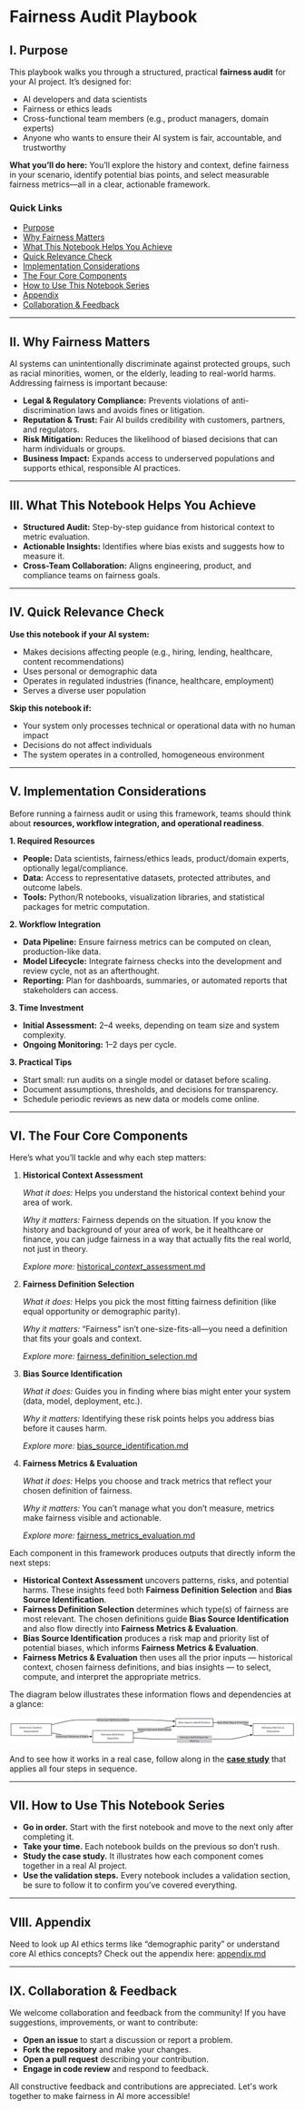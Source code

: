 # Fairness Audit Playbook

## I. Purpose

This playbook walks you through a structured, practical **fairness audit** for your AI project. It’s designed for:

* AI developers and data scientists
* Fairness or ethics leads
* Cross-functional team members (e.g., product managers, domain experts)
* Anyone who wants to ensure their AI system is fair, accountable, and trustworthy

**What you’ll do here:** You’ll explore the history and context, define fairness in your scenario, identify potential bias points, and select measurable fairness metrics—all in a clear, actionable framework.

### Quick Links

- [Purpose](#i-purpose)
- [Why Fairness Matters](#ii-why-fairness-matters)
- [What This Notebook Helps You Achieve](iii-#what-this-notebook-helps-you-achieve)
- [Quick Relevance Check](#iv-quick-relevance-check)
- [Implementation Considerations](#v-implementation-considerations)
- [The Four Core Components](#vi-the-four-core-components)
- [How to Use This Notebook Series](#vii-how-to-use-this-notebook-series)
- [Appendix](#viii-appendix)
- [Collaboration & Feedback](#ix-collaboration--feedback)

---

## II. Why Fairness Matters

AI systems can unintentionally discriminate against protected groups, such as racial minorities, women, or the elderly, leading to real-world harms. Addressing fairness is important because:

* **Legal & Regulatory Compliance:** Prevents violations of anti-discrimination laws and avoids fines or litigation.
* **Reputation & Trust:** Fair AI builds credibility with customers, partners, and regulators.
* **Risk Mitigation:** Reduces the likelihood of biased decisions that can harm individuals or groups.
* **Business Impact:** Expands access to underserved populations and supports ethical, responsible AI practices.

---

## III. What This Notebook Helps You Achieve

* **Structured Audit:** Step-by-step guidance from historical context to metric evaluation.
* **Actionable Insights:** Identifies where bias exists and suggests how to measure it.
* **Cross-Team Collaboration:** Aligns engineering, product, and compliance teams on fairness goals.

---

## IV. Quick Relevance Check

**Use this notebook if your AI system:**

* Makes decisions affecting people (e.g., hiring, lending, healthcare, content recommendations)
* Uses personal or demographic data
* Operates in regulated industries (finance, healthcare, employment)
* Serves a diverse user population

**Skip this notebook if:**

* Your system only processes technical or operational data with no human impact
* Decisions do not affect individuals
* The system operates in a controlled, homogeneous environment

---

## V. Implementation Considerations

Before running a fairness audit or using this framework, teams should think about **resources, workflow integration, and operational readiness**.

**1. Required Resources**

* **People:** Data scientists, fairness/ethics leads, product/domain experts, optionally legal/compliance.
* **Data:** Access to representative datasets, protected attributes, and outcome labels.
* **Tools:** Python/R notebooks, visualization libraries, and statistical packages for metric computation.

**2. Workflow Integration**

* **Data Pipeline:** Ensure fairness metrics can be computed on clean, production-like data.
* **Model Lifecycle:** Integrate fairness checks into the development and review cycle, not as an afterthought.
* **Reporting:** Plan for dashboards, summaries, or automated reports that stakeholders can access.

**3. Time Investment**

* **Initial Assessment:** 2–4 weeks, depending on team size and system complexity.
* **Ongoing Monitoring:** 1–2 days per cycle.


**3. Practical Tips**

* Start small: run audits on a single model or dataset before scaling.
* Document assumptions, thresholds, and decisions for transparency.
* Schedule periodic reviews as new data or models come online.

---


## VI. The Four Core Components

Here’s what you’ll tackle and why each step matters:

1. **Historical Context Assessment**

   *What it does:* Helps you understand the historical context behind your area of work.

   *Why it matters:* Fairness depends on the situation. If you know the history and background of your area of work, be it healthcare or finance, you can judge fairness in a way that actually fits the real world, not just in theory.

   *Explore more:* [historical\__context_\_assessment.md](./1-historical-context-assessment.md)

2. **Fairness Definition Selection**

   *What it does:* Helps you pick the most fitting fairness definition (like equal opportunity or demographic parity).

   *Why it matters:* “Fairness” isn’t one-size-fits-all—you need a definition that fits your goals and context.

   *Explore more:* [fairness\_definition\_selection.md](./2-fairness-definition-selection.md)

3. **Bias Source Identification**

   *What it does:* Guides you in finding where bias might enter your system (data, model, deployment, etc.).

   *Why it matters:* Identifying these risk points helps you address bias before it causes harm.

   *Explore more:* [bias\_source\_identification.md](./3-bias-source-identification.md)

4. **Fairness Metrics & Evaluation**

   *What it does:* Helps you choose and track metrics that reflect your chosen definition of fairness.

   *Why it matters:* You can’t manage what you don’t measure, metrics make fairness visible and actionable.
   
   *Explore more:* [fairness\_metrics\_evaluation.md](./4-comprehensive-fairness-metrics.md)

Each component in this framework produces outputs that directly inform the next steps:

* **Historical Context Assessment** uncovers patterns, risks, and potential harms. These insights feed both **Fairness Definition Selection** and **Bias Source Identification**.
* **Fairness Definition Selection** determines which type(s) of fairness are most relevant. The chosen definitions guide **Bias Source Identification** and also flow directly into **Fairness Metrics & Evaluation**.
* **Bias Source Identification** produces a risk map and priority list of potential biases, which informs **Fairness Metrics & Evaluation**.
* **Fairness Metrics & Evaluation** then uses all the prior inputs — historical context, chosen fairness definitions, and bias insights — to select, compute, and interpret the appropriate metrics.

The diagram below illustrates these information flows and dependencies at a glance:

<p align="center">
  <img src="assets/fairness-audit-flow.png" alt="Fairness Playbook Flow" />
</p>


And to see how it works in a real case, follow along in the [**case study**](./5-case-study.md) that applies all four steps in sequence.

---

## VII. How to Use This Notebook Series

* **Go in order.** Start with the first notebook and move to the next only after completing it.
* **Take your time.** Each notebook builds on the previous so don’t rush.
* **Study the case study.** It illustrates how each component comes together in a real AI project.
* **Use the validation steps.** Every notebook includes a validation section, be sure to follow it to confirm you’ve covered everything.

---


## VIII. Appendix

Need to look up AI ethics terms like “demographic parity” or understand core AI ethics concepts? Check out the appendix here: [appendix.md](./6-appendix.md)

---

## IX. Collaboration & Feedback

We welcome collaboration and feedback from the community! If you have suggestions, improvements, or want to contribute:

- **Open an issue** to start a discussion or report a problem.
- **Fork the repository** and make your changes.
- **Open a pull request** describing your contribution.
- **Engage in code review** and respond to feedback.

All constructive feedback and contributions are appreciated. Let's work together to make fairness in AI more accessible!
